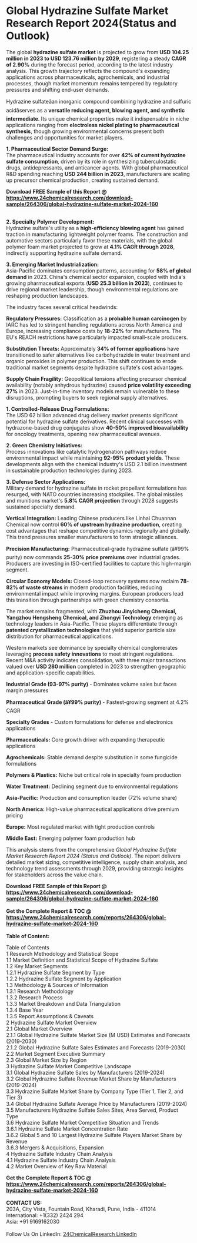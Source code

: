 <h1>Global Hydrazine Sulfate Market Research Report 2024(Status and Outlook)</h1><p>The global <strong>hydrazine sulfate market</strong> is projected to grow from <strong>USD 104.25 million in 2023 to USD 123.76 million by 2029</strong>, registering a steady <strong>CAGR of 2.90%</strong> during the forecast period, according to the latest industry analysis. This growth trajectory reflects the compound's expanding applications across pharmaceuticals, agrochemicals, and industrial processes, though market momentum remains tempered by regulatory pressures and shifting end-user demands.</p><p>Hydrazine sulfateâan inorganic compound combining hydrazine and sulfuric acidâserves as a <strong>versatile reducing agent, blowing agent, and synthetic intermediate</strong>. Its unique chemical properties make it indispensable in niche applications ranging from <strong>electroless nickel plating to pharmaceutical synthesis</strong>, though growing environmental concerns present both challenges and opportunities for market players.</p><p><strong>1. Pharmaceutical Sector Demand Surge:</strong><br>
The pharmaceutical industry accounts for over <strong>42% of current hydrazine sulfate consumption</strong>, driven by its role in synthesizing tuberculostatic drugs, antidepressants, and anticancer agents. With global pharmaceutical R&amp;D spending reaching <strong>USD 244 billion in 2023</strong>, manufacturers are scaling up precursor chemical production, creating sustained demand.</p><div><b>Download FREE Sample of this Report @ 
            <a href="https://www.24chemicalresearch.com/download-sample/264306/global-hydrazine-sulfate-market-2024-160">
            https://www.24chemicalresearch.com/download-sample/264306/global-hydrazine-sulfate-market-2024-160</a></b></div><br><p><strong>2. Specialty Polymer Development:</strong><br>
Hydrazine sulfate's utility as a <strong>high-efficiency blowing agent</strong> has gained traction in manufacturing lightweight polymer foams. The construction and automotive sectors particularly favor these materials, with the global polymer foam market projected to grow at <strong>4.1% CAGR through 2028</strong>, indirectly supporting hydrazine sulfate demand.</p><p><strong>3. Emerging Market Industrialization:</strong><br>
Asia-Pacific dominates consumption patterns, accounting for <strong>58% of global demand</strong> in 2023. China's chemical sector expansion, coupled with India's growing pharmaceutical exports (<strong>USD 25.3 billion in 2023</strong>), continues to drive regional market leadership, though environmental regulations are reshaping production landscapes.</p><p>The industry faces several critical headwinds:</p><p><strong>Regulatory Pressures:</strong> Classification as a <strong>probable human carcinogen</strong> by IARC has led to stringent handling regulations across North America and Europe, increasing compliance costs by <strong>18-22%</strong> for manufacturers. The EU's REACH restrictions have particularly impacted small-scale producers.</p><p><strong>Substitution Threats:</strong> Approximately <strong>34% of former applications</strong> have transitioned to safer alternatives like carbohydrazide in water treatment and organic peroxides in polymer production. This shift continues to erode traditional market segments despite hydrazine sulfate's cost advantages.</p><p><strong>Supply Chain Fragility:</strong> Geopolitical tensions affecting precursor chemical availability (notably anhydrous hydrazine) caused <strong>price volatility exceeding 27%</strong> in 2023. Just-in-time inventory models remain vulnerable to these disruptions, prompting buyers to seek regional supply alternatives.</p><p><strong>1. Controlled-Release Drug Formulations:</strong><br>
The USD 62 billion advanced drug delivery market presents significant potential for hydrazine sulfate derivatives. Recent clinical successes with hydrazone-based drug conjugates show <strong>40-50% improved bioavailability</strong> for oncology treatments, opening new pharmaceutical avenues.</p><p><strong>2. Green Chemistry Initiatives:</strong><br>
Process innovations like catalytic hydrogenation pathways reduce environmental impact while maintaining <strong>92-95% product yields</strong>. These developments align with the chemical industry's USD 2.1 billion investment in sustainable production technologies during 2023.</p><p><strong>3. Defense Sector Applications:</strong><br>
Military demand for hydrazine sulfate in rocket propellant formulations has resurged, with NATO countries increasing stockpiles. The global missiles and munitions market's <strong>5.8% CAGR projection</strong> through 2028 suggests sustained specialty demand.</p><p><strong>Vertical Integration:</strong> Leading Chinese producers like Linhai Chuannan Chemical now control <strong>60% of upstream hydrazine production</strong>, creating cost advantages that reshape competitive dynamics regionally and globally. This trend pressures smaller manufacturers to form strategic alliances.</p><p><strong>Precision Manufacturing:</strong> Pharmaceutical-grade hydrazine sulfate (â¥99% purity) now commands <strong>25-30% price premiums</strong> over industrial grades. Producers are investing in ISO-certified facilities to capture this high-margin segment.</p><p><strong>Circular Economy Models:</strong> Closed-loop recovery systems now reclaim <strong>78-82% of waste streams</strong> in modern production facilities, reducing environmental impact while improving margins. European producers lead this transition through partnerships with green chemistry consortia.</p><p>The market remains fragmented, with <strong>Zhuzhou Jinyicheng Chemical, Yangzhou Hengsheng Chemical, and Zhongyi Technology</strong> emerging as technology leaders in Asia-Pacific. These players differentiate through <strong>patented crystallization technologies</strong> that yield superior particle size distribution for pharmaceutical applications.</p><p>Western markets see dominance by specialty chemical conglomerates leveraging <strong>process safety innovations</strong> to meet stringent regulations. Recent M&amp;A activity indicates consolidation, with three major transactions valued over <strong>USD 280 million</strong> completed in 2023 to strengthen geographic and application-specific capabilities.</p><p><strong>Industrial Grade (93-97% purity)</strong> - Dominates volume sales but faces margin pressures</p><p><strong>Pharmaceutical Grade (â¥99% purity)</strong> - Fastest-growing segment at 4.2% CAGR</p><p><strong>Specialty Grades</strong> - Custom formulations for defense and electronics applications</p><p><strong>Pharmaceuticals:</strong> Core growth driver with expanding therapeutic applications</p><p><strong>Agrochemicals:</strong> Stable demand despite substitution in some fungicide formulations</p><p><strong>Polymers &amp; Plastics:</strong> Niche but critical role in specialty foam production</p><p><strong>Water Treatment:</strong> Declining segment due to environmental regulations</p><p><strong>Asia-Pacific:</strong> Production and consumption leader (72% volume share)</p><p><strong>North America:</strong> High-value pharmaceutical applications drive premium pricing</p><p><strong>Europe:</strong> Most regulated market with tight production controls</p><p><strong>Middle East:</strong> Emerging polymer foam production hub</p><p>This analysis stems from the comprehensive <em>Global Hydrazine Sulfate Market Research Report 2024 (Status and Outlook)</em>. The report delivers detailed market sizing, competitive intelligence, supply chain analysis, and technology trend assessments through 2029, providing strategic insights for stakeholders across the value chain.</p><div><b>Download FREE Sample of this Report @ 
            <a href="https://www.24chemicalresearch.com/download-sample/264306/global-hydrazine-sulfate-market-2024-160">
            https://www.24chemicalresearch.com/download-sample/264306/global-hydrazine-sulfate-market-2024-160</a></b></div><br><div><b>Get the Complete Report & TOC @ 
            <a href="https://www.24chemicalresearch.com/reports/264306/global-hydrazine-sulfate-market-2024-160">
            https://www.24chemicalresearch.com/reports/264306/global-hydrazine-sulfate-market-2024-160</a></b></div><br>
            <b>Table of Content:</b><p>Table of Contents<br />
1 Research Methodology and Statistical Scope<br />
1.1 Market Definition and Statistical Scope of Hydrazine Sulfate<br />
1.2 Key Market Segments<br />
1.2.1 Hydrazine Sulfate Segment by Type<br />
1.2.2 Hydrazine Sulfate Segment by Application<br />
1.3 Methodology & Sources of Information<br />
1.3.1 Research Methodology<br />
1.3.2 Research Process<br />
1.3.3 Market Breakdown and Data Triangulation<br />
1.3.4 Base Year<br />
1.3.5 Report Assumptions & Caveats<br />
2 Hydrazine Sulfate Market Overview<br />
2.1 Global Market Overview<br />
2.1.1 Global Hydrazine Sulfate Market Size (M USD) Estimates and Forecasts (2019-2030)<br />
2.1.2 Global Hydrazine Sulfate Sales Estimates and Forecasts (2019-2030)<br />
2.2 Market Segment Executive Summary<br />
2.3 Global Market Size by Region<br />
3 Hydrazine Sulfate Market Competitive Landscape<br />
3.1 Global Hydrazine Sulfate Sales by Manufacturers (2019-2024)<br />
3.2 Global Hydrazine Sulfate Revenue Market Share by Manufacturers (2019-2024)<br />
3.3 Hydrazine Sulfate Market Share by Company Type (Tier 1, Tier 2, and Tier 3)<br />
3.4 Global Hydrazine Sulfate Average Price by Manufacturers (2019-2024)<br />
3.5 Manufacturers Hydrazine Sulfate Sales Sites, Area Served, Product Type<br />
3.6 Hydrazine Sulfate Market Competitive Situation and Trends<br />
3.6.1 Hydrazine Sulfate Market Concentration Rate<br />
3.6.2 Global 5 and 10 Largest Hydrazine Sulfate Players Market Share by Revenue<br />
3.6.3 Mergers & Acquisitions, Expansion<br />
4 Hydrazine Sulfate Industry Chain Analysis<br />
4.1 Hydrazine Sulfate Industry Chain Analysis<br />
4.2 Market Overview of Key Raw Material</p><div><b>Get the Complete Report & TOC @ 
            <a href="https://www.24chemicalresearch.com/reports/264306/global-hydrazine-sulfate-market-2024-160">
            https://www.24chemicalresearch.com/reports/264306/global-hydrazine-sulfate-market-2024-160</a></b></div><br><b>CONTACT US:</b><br>
            203A, City Vista, Fountain Road, Kharadi, Pune, India - 411014<br>
            International: +1(332) 2424 294<br>
            Asia: +91 9169162030 <br><br>
            Follow Us On LinkedIn: <a href="https://www.linkedin.com/company/24chemicalresearch/">24ChemicalResearch LinkedIn</a>
